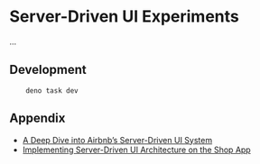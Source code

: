 # Server-Driven UI Experiments

...

## Development

        deno task dev

## Appendix

- [A Deep Dive into Airbnb’s Server-Driven UI System](https://medium.com/airbnb-engineering/a-deep-dive-into-airbnbs-server-driven-ui-system-842244c5f5)
- [Implementing Server-Driven UI Architecture on the Shop App](https://shopify.engineering/server-driven-ui-in-shop-app)
